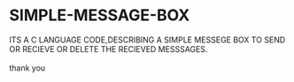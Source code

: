 # SIMPLE-MESSAGE-BOX
ITS A C LANGUAGE CODE,DESCRIBING A SIMPLE MESSEGE BOX TO SEND OR RECIEVE OR DELETE THE RECIEVED MESSSAGES.
<br>
<br>
thank you
